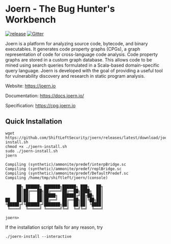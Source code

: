 Joern - The Bug Hunter's Workbench
===

[![release](https://github.com/joernio/joern/actions/workflows/release.yml/badge.svg)](https://github.com/joernio/joern/actions/workflows/release.yml)
[![Gitter](https://img.shields.io/badge/-Discord-lime?style=for-the-badge&logo=discord&logoColor=white&color=black)](https://discord.com/invite/vv4MH284Hc)

Joern is a platform for analyzing source code, bytecode, and binary executables. It generates code property graphs (CPGs), a graph representation of code for cross-language code analysis. Code property graphs are stored in a custom graph database. This allows code to be mined using search queries formulated in a Scala-based domain-specific query language. Joern is developed with the goal of providing a useful tool for vulnerability discovery and research in static program analysis.

Website: https://joern.io

Documentation: https://docs.joern.io/

Specification: https://cpg.joern.io


## Quick Installation

```
wget https://github.com/ShiftLeftSecurity/joern/releases/latest/download/joern-install.sh
chmod +x ./joern-install.sh
sudo ./joern-install.sh
joern

Compiling (synthetic)/ammonite/predef/interpBridge.sc
Compiling (synthetic)/ammonite/predef/replBridge.sc
Compiling (synthetic)/ammonite/predef/DefaultPredef.sc
Compiling /home/tmp/shiftleft/joern/(console)

     ██╗ ██████╗ ███████╗██████╗ ███╗   ██╗
     ██║██╔═══██╗██╔════╝██╔══██╗████╗  ██║
     ██║██║   ██║█████╗  ██████╔╝██╔██╗ ██║
██   ██║██║   ██║██╔══╝  ██╔══██╗██║╚██╗██║
╚█████╔╝╚██████╔╝███████╗██║  ██║██║ ╚████║
 ╚════╝  ╚═════╝ ╚══════╝╚═╝  ╚═╝╚═╝  ╚═══╝

joern>

```

If the installation script fails for any reason, try
```
./joern-install --interactive
```
